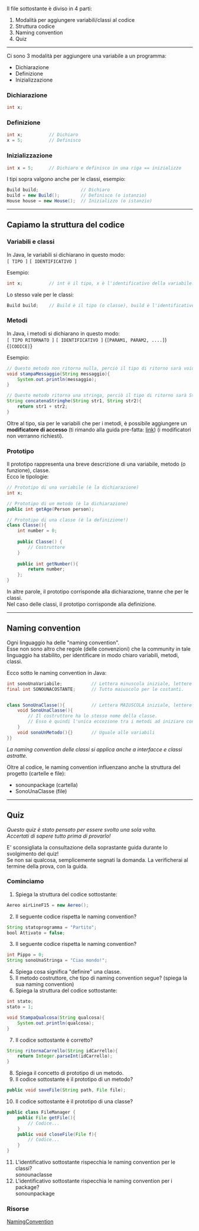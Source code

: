Il file sottostante è diviso in 4 parti:
1. Modalità per aggiungere variabili/classi al codice
2. Struttura codice
3. Naming convention
4. Quiz
****
Ci sono 3 modalità per aggiungere una variabile a un programma:
- Dichiarazione
- Definizione
- Inizializzazione

### Dichiarazione
```Java
int x;
```
### Definizione
```Java
int x;          // Dichiaro
x = 5;          // Definisco
```
### Inizializzazione
```Java
int x = 5;      // Dichiaro e definisco in una riga == inizializzo
```

I tipi sopra valgono anche per le classi, esempio:
```Java
Build build;                // Dichiaro
build = new Build();        // Definisco (o istanzio)
House house = new House();  // Inizializzo (o istanzio)
```
****
## Capiamo la struttura del codice
### Variabili e classi
In Java, le variabili si dichiarano in questo modo: \
`[ TIPO ]` `[ IDENTIFICATIVO ]`

Esempio:
```Java
int x;          // int è il tipo, x è l'identificativo della variabile.
```
Lo stesso vale per le classi:
```Java
Build build;    // Build è il tipo (o classe), build è l'identificativo.
```

### Metodi
In Java, i metodi si dichiarano in questo modo: \
`[ TIPO RITORNATO ]` `[ IDENTIFICATIVO ]` (`[PARAM1, PARAM2, ....]`) {`[CODICE]`} 

Esempio:
```Java
// Questo metodo non ritorna nulla, perciò il tipo di ritorno sarà void.
void stampaMessaggio(String messaggio){
    System.out.println(messaggio);
}

// Questo metodo ritorna una stringa, perciò il tipo di ritorno sarà String.
String concatenaStringhe(String str1, String str2){
    return str1 + str2;
}
```

Oltre al tipo, sia per le variabili che per i metodi, è possibile aggiungere un **modificatore di accesso**
(ti rimando alla guida pre-fatta: [link](modificatori_di_accesso.md)) (i modificatori non verranno richiesti).

### Prototipo
Il prototipo rappresenta una breve descrizione di una variabile, metodo (o funzione), classe. \
Ecco le tipologie:
```Java
// Prototipo di una variabile (è la dichiarazione)
int x;

// Prototipo di un metodo (è la dichiarazione)
public int getAge(Person person);

// Prototipo di una classe (è la definizione!)
class Classe(){
    int number = 0;
    
    public Classe() {
        // Costruttore
    }      
    
    public int getNumber(){
        return number;
    };
}
```
In altre parole, il prototipo corrisponde alla dichiarazione, tranne che per le 
classi. \
Nel caso delle classi, il prototipo corrisponde alla definizione.
****
## Naming convention
Ogni linguaggio ha delle "naming convention". \
Esse non sono altro che regole (delle convenzioni) che la community in tale linguaggio 
ha stabilito, per identificare in modo chiaro variabili, metodi, classi.

Ecco sotto le naming convention in Java:
```Java
int sonoUnaVariabile;           // Lettera minuscola iniziale, lettere maiuscole per separare le singole parole.
final int SONOUNACOSTANTE;      // Tutto maiuscolo per le costanti.


class SonoUnaClasse(){          // Lettera MAIUSCOLA iniziale, lettere maiuscole per separare le singole parole.
    void SonoUnaClasse(){ 
        // Il costruttore ha lo stesso nome della classe. 
        // Esso è quindi l'unica eccezione tra i metodi ad iniziare con la lettera maiuscola.
    }
    void sonoUnMetodo(){}       // Uguale alle variabili
}}
```

_La naming convention delle classi si applica anche a interfacce e classi astratte._

Oltre al codice, le naming convention influenzano anche la struttura del progetto (cartelle e file):
- sonounpackage (cartella)
- SonoUnaClasse (file)
****

## Quiz
*Questo quiz è stato pensato per essere svolto una sola volta. \
Accertati di sapere tutto prima di provarlo!*

E' sconsigliata la consultazione della soprastante guida durante lo svolgimento
del quiz! \
Se non sai qualcosa, semplicemente segnati la domanda. La verificherai al termine della prova, con la guida.

### Cominciamo
1. Spiega la struttura del codice sottostante:
```Java
Aereo airLineF15 = new Aereo();
```
2. Il seguente codice rispetta le naming convention?
```Java
String statoprogramma = "Partito";
bool Attivato = false;
```
3. Il seguente codice rispetta le naming convention?
```Java
int Pippo = 0;
String sonoUnaStringa = "Ciao mondo!";
```
4. Spiega cosa significa "definire" una classe.
5. Il metodo costruttore, che tipo di naming convention segue? (spiega la sua naming convention)
6. Spiega la struttura del codice sottostante:
```Java
int stato;
stato = 1;

void StampaQualcosa(String qualcosa){
    System.out.println(qualcosa);    
}
```
7. Il codice sottostante è corretto?
```Java
String ritornaCarrello(String idCarrello){
    return Integer.parseInt(idCarrello);    
}
```
8. Spiega il concetto di prototipo di un metodo.
9. Il codice sottostante è il prototipo di un metodo?
```Java
public void saveFile(String path, File file);
```
10. Il codice sottostante è il prototipo di una classe?
```Java
public class FileManager {
    public File getFile(){
        // Codice...
    }
    public void closeFile(File f){
        // Codice...
    }
}
```
11. L'identificativo sottostante rispecchia le naming convention per le classi?\
sonounaclasse
12. L'identificativo sottostante rispecchia le naming convention per i package?\
sonounpackage
### Risorse
[NamingConvention](https://github.com/nbicocchi/java-core/blob/main/assets/books/Java-Coding-Standard.pdf)
